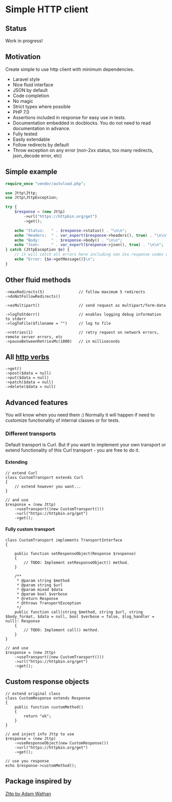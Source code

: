 # Simple HTTP client

## Status
Work in progress!

## Motivation
Create simple to use http client with minimum dependencies.

- Laravel style
- Nice fluid interface
- JSON by default
- Code completion
- No magic
- Strict types where possible 
- PHP 7.0
- Assertions included in response for easy use in tests.
- Documentation embedded in docblocks. You do not need to read documentation in advance.
- Fully tested
- Easily extendable
- Follow redirects by default
- Throw exception on any error (non-2xx status, too many redirects, json_decode error, etc)

## Simple example

```php
require_once "vendor/autoload.php";

use Jttp\Jttp;
use Jttp\JttpException;

try {
    $response = (new Jttp)
        ->url("https://httpbin.org/get")
        ->get();

    echo "Status:   " . $response->status() . "\n\n";
    echo "Headers:  " . var_export($response->headers(), true) . "\n\n";
    echo "Body:     " . $response->body() . "\n\n";
    echo "Json:     " . var_export($response->json(), true) . "\n\n";
} catch (JttpException $e) {
    // it will catch all errors here including non 2xx response codes and json_decode errors
    echo "Error: {$e->getMessage()}\n";
}
```
## Other fluid methods
```
->maxRedirects(5)               // follow maximum 5 redirects
->doNotFollowRedirects()

->asMultipart()                 // send request as multipart/form-data

->logToStderr()                 // enables logging debug information to stderr
->logToFile($filename = "")     // log to file

->retries(1)                    // retry request on network errors, remote server errors, etc 
->pauseBetweenRetriesMs(1000)   // in milliseconds
```
## All [http verbs](https://www.restapitutorial.com/lessons/httpmethods.html)
```
->get()
->post($data = null)
->put($data = null)
->patch($data = null)
->delete($data = null)
```

## Advanced features
You will know when you need them :)
Normally it will happen if need to customize functionality of internal classes or for tests.

### Different transports
Default transport is Curl. But if you want to implement your own transport or extend functionality of this Curl transport - you are free to do it.

#### Extending
```
// extend Curl
class CustomTransport extends Curl
{
    // extend however you want...
}

// and use
$response = (new Jttp)
    ->useTransport((new CustomTransport()))
    ->url("https://httpbin.org/get")
    ->get();
```
#### Fully custom transport
```
class CustomTransport implements TransportInterface
{

    public function setResponseObject(Response $response)
    {
        // TODO: Implement setResponseObject() method.
    }

    /**
     * @param string $method
     * @param string $url
     * @param mixed $data
     * @param bool $verbose
     * @return Response
     * @throws TransportException
     */
    public function call(string $method, string $url, string $body_format, $data = null, bool $verbose = false, $log_handler = null): Response
    {
        // TODO: Implement call() method.
    }
}

// and use
$response = (new Jttp)
    ->useTransport((new CustomTransport()))
    ->url("https://httpbin.org/get")
    ->get();
```

## Custom response objects
```
// extend original class
class CustomResponse extends Response
{
    public function customMethod()
    {
        return "ok";
    }
}

// and inject info Jttp to use
$response = (new Jttp)
    ->useResponseObject(new CustomResponse())
    ->url("https://httpbin.org/get")
    ->get();
    
// use you response
echo $response->customMethod();
```

## Package inspired by
[Zttp by Adam Wathan](https://github.com/kitetail/zttp)